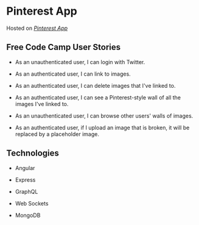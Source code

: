 # Pinterest App

Hosted on *[Pinterest App](https://pinterest-app-ag.herokuapp.com/)*

## Free Code Camp User Stories
+ As an unauthenticated user, I can login with Twitter.

+ As an authenticated user, I can link to images.

+ As an authenticated user, I can delete images that I've linked to.

+ As an authenticated user, I can see a Pinterest-style wall of all the images I've linked to.

+ As an unauthenticated user, I can browse other users' walls of images.

+ As an authenticated user, if I upload an image that is broken, it will be replaced by a placeholder image.

## Technologies
+ Angular

+ Express

+ GraphQL

+ Web Sockets

+ MongoDB

